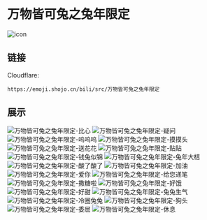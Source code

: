 # 万物皆可兔之兔年限定
![icon](https://emoji.shojo.cn/bili/src/万物皆可兔之兔年限定/icon.png)
## 链接
Cloudflare:
```
https://emoji.shojo.cn/bili/src/万物皆可兔之兔年限定
```
## 展示
![万物皆可兔之兔年限定-比心](https://emoji.shojo.cn/bili/src/万物皆可兔之兔年限定/万物皆可兔之兔年限定-比心.png)
![万物皆可兔之兔年限定-疑问](https://emoji.shojo.cn/bili/src/万物皆可兔之兔年限定/万物皆可兔之兔年限定-疑问.png)
![万物皆可兔之兔年限定-呜呜呜](https://emoji.shojo.cn/bili/src/万物皆可兔之兔年限定/万物皆可兔之兔年限定-呜呜呜.png)
![万物皆可兔之兔年限定-摸摸头](https://emoji.shojo.cn/bili/src/万物皆可兔之兔年限定/万物皆可兔之兔年限定-摸摸头.png)
![万物皆可兔之兔年限定-送花花](https://emoji.shojo.cn/bili/src/万物皆可兔之兔年限定/万物皆可兔之兔年限定-送花花.png)
![万物皆可兔之兔年限定-贴贴](https://emoji.shojo.cn/bili/src/万物皆可兔之兔年限定/万物皆可兔之兔年限定-贴贴.png)
![万物皆可兔之兔年限定-钱兔似锦](https://emoji.shojo.cn/bili/src/万物皆可兔之兔年限定/万物皆可兔之兔年限定-钱兔似锦.png)
![万物皆可兔之兔年限定-兔年大桔](https://emoji.shojo.cn/bili/src/万物皆可兔之兔年限定/万物皆可兔之兔年限定-兔年大桔.png)
![万物皆可兔之兔年限定-酸了酸了](https://emoji.shojo.cn/bili/src/万物皆可兔之兔年限定/万物皆可兔之兔年限定-酸了酸了.png)
![万物皆可兔之兔年限定-加油](https://emoji.shojo.cn/bili/src/万物皆可兔之兔年限定/万物皆可兔之兔年限定-加油.png)
![万物皆可兔之兔年限定-爱你](https://emoji.shojo.cn/bili/src/万物皆可兔之兔年限定/万物皆可兔之兔年限定-爱你.png)
![万物皆可兔之兔年限定-给您递笔](https://emoji.shojo.cn/bili/src/万物皆可兔之兔年限定/万物皆可兔之兔年限定-给您递笔.png)
![万物皆可兔之兔年限定-撒糖啦](https://emoji.shojo.cn/bili/src/万物皆可兔之兔年限定/万物皆可兔之兔年限定-撒糖啦.png)
![万物皆可兔之兔年限定-好饿](https://emoji.shojo.cn/bili/src/万物皆可兔之兔年限定/万物皆可兔之兔年限定-好饿.png)
![万物皆可兔之兔年限定-好甜](https://emoji.shojo.cn/bili/src/万物皆可兔之兔年限定/万物皆可兔之兔年限定-好甜.png)
![万物皆可兔之兔年限定-兔兔生气](https://emoji.shojo.cn/bili/src/万物皆可兔之兔年限定/万物皆可兔之兔年限定-兔兔生气.png)
![万物皆可兔之兔年限定-冷圈兔兔](https://emoji.shojo.cn/bili/src/万物皆可兔之兔年限定/万物皆可兔之兔年限定-冷圈兔兔.png)
![万物皆可兔之兔年限定-狗头](https://emoji.shojo.cn/bili/src/万物皆可兔之兔年限定/万物皆可兔之兔年限定-狗头.png)
![万物皆可兔之兔年限定-委屈](https://emoji.shojo.cn/bili/src/万物皆可兔之兔年限定/万物皆可兔之兔年限定-委屈.png)
![万物皆可兔之兔年限定-休息](https://emoji.shojo.cn/bili/src/万物皆可兔之兔年限定/万物皆可兔之兔年限定-休息.png)
